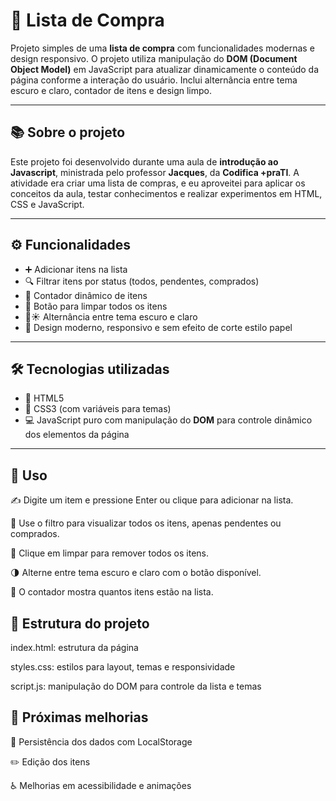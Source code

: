 # 🛒 Lista de Compra

Projeto simples de uma **lista de compra** com funcionalidades modernas e design responsivo. O projeto utiliza manipulação do **DOM (Document Object Model)** em JavaScript para atualizar dinamicamente o conteúdo da página conforme a interação do usuário. Inclui alternância entre tema escuro e claro, contador de itens e design limpo.

---

## 📚 Sobre o projeto

Este projeto foi desenvolvido durante uma aula de **introdução ao Javascript**, ministrada pelo professor **Jacques**, da **Codifica +praTI**. A atividade era criar uma lista de compras, e eu aproveitei para aplicar os conceitos da aula, testar conhecimentos e realizar experimentos em HTML, CSS e JavaScript.

---

## ⚙️ Funcionalidades

- ➕ Adicionar itens na lista  
- 🔍 Filtrar itens por status (todos, pendentes, comprados)  
- 🔢 Contador dinâmico de itens  
- 🧹 Botão para limpar todos os itens  
- 🌙☀️ Alternância entre tema escuro e claro  
- 📱 Design moderno, responsivo e sem efeito de corte estilo papel  

---

## 🛠️ Tecnologias utilizadas

- 📝 HTML5  
- 🎨 CSS3 (com variáveis para temas)  
- 💻 JavaScript puro com manipulação do **DOM** para controle dinâmico dos elementos da página  
---

## 📝 Uso
✍️ Digite um item e pressione Enter ou clique para adicionar na lista.

🔄 Use o filtro para visualizar todos os itens, apenas pendentes ou comprados.

🧹 Clique em limpar para remover todos os itens.

🌗 Alterne entre tema escuro e claro com o botão disponível.

🔢 O contador mostra quantos itens estão na lista.

## 📂 Estrutura do projeto
index.html: estrutura da página

styles.css: estilos para layout, temas e responsividade

script.js: manipulação do DOM para controle da lista e temas

## 🔮 Próximas melhorias
💾 Persistência dos dados com LocalStorage

✏️ Edição dos itens

♿ Melhorias em acessibilidade e animações

